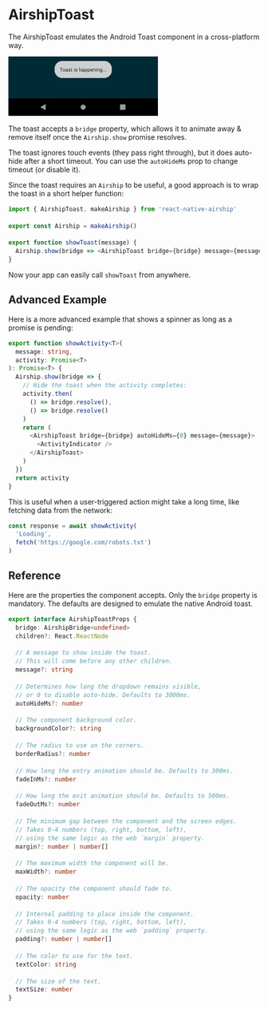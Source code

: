# AirshipToast

The AirshipToast emulates the Android Toast component in a cross-platform way.

<img alt="Screen shot" src="./toast.png" width="300" />

The toast accepts a `bridge` property, which allows it to animate away & remove itself once the `Airship.show` promise resolves.

The toast ignores touch events (they pass right through), but it does auto-hide after a short timeout. You can use the `autoHideMs` prop to change timeout (or disable it).

Since the toast requires an `Airship` to be useful, a good approach is to wrap the toast in a short helper function:

```javascript
import { AirshipToast, makeAirship } from 'react-native-airship'

export const Airship = makeAirship()

export function showToast(message) {
  Airship.show(bridge => <AirshipToast bridge={bridge} message={message} />)
}
```

Now your app can easily call `showToast` from anywhere.

## Advanced Example

Here is a more advanced example that shows a spinner as long as a promise is pending:

```typescript
export function showActivity<T>(
  message: string,
  activity: Promise<T>
): Promise<T> {
  Airship.show(bridge => {
    // Hide the toast when the activity completes:
    activity.then(
      () => bridge.resolve(),
      () => bridge.resolve()
    )
    return (
      <AirshipToast bridge={bridge} autoHideMs={0} message={message}>
        <ActivityIndicator />
      </AirshipToast>
    )
  })
  return activity
}
```

This is useful when a user-triggered action might take a long time, like fetching data from the network:

```javascript
const response = await showActivity(
  'Loading',
  fetch('https://google.com/robots.txt')
)
```

## Reference

Here are the properties the component accepts. Only the `bridge` property is mandatory. The defaults are designed to emulate the native Android toast.

```typescript
export interface AirshipToastProps {
  bridge: AirshipBridge<undefined>
  children?: React.ReactNode

  // A message to show inside the toast.
  // This will come before any other children.
  message?: string

  // Determines how long the dropdown remains visible,
  // or 0 to disable auto-hide. Defaults to 3000ms.
  autoHideMs?: number

  // The component background color.
  backgroundColor?: string

  // The radius to use on the corners.
  borderRadius?: number

  // How long the entry animation should be. Defaults to 300ms.
  fadeInMs?: number

  // How long the exit animation should be. Defaults to 500ms.
  fadeOutMs?: number

  // The minimum gap between the component and the screen edges.
  // Takes 0-4 numbers (top, right, bottom, left),
  // using the same logic as the web `margin` property.
  margin?: number | number[]

  // The maximum width the component will be.
  maxWidth?: number

  // The opacity the component should fade to.
  opacity: number

  // Internal padding to place inside the component.
  // Takes 0-4 numbers (top, right, bottom, left),
  // using the same logic as the web `padding` property.
  padding?: number | number[]

  // The color to use for the text.
  textColor: string

  // The size of the text.
  textSize: number
}
```
